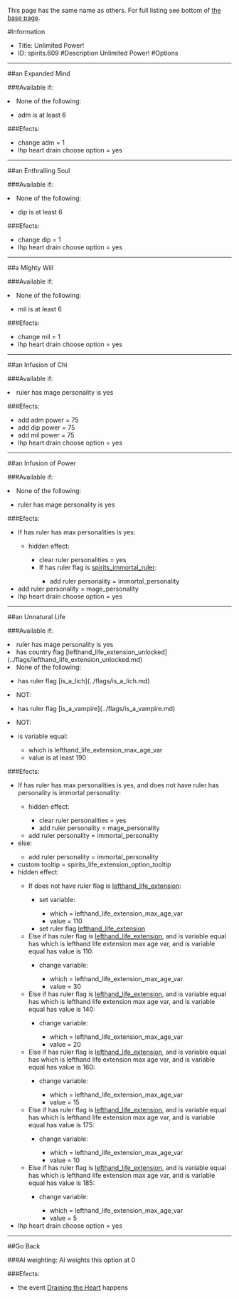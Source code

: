 This page has the same name as others. For full listing see bottom of [the base page](unlimited_power.md).

#Information
 - Title: Unlimited Power!
 - ID: spirits.609
#Description
Unlimited Power!
#Options

___
##an Expanded Mind

###Available if:
<li>None of the following:</li><ul><li>adm is at least 6</li></ul>

###Efects:<ul><li>change adm = 1</li><li>lhp heart drain choose option = yes</li></ul>

___
##an Enthralling Soul

###Available if:
<li>None of the following:</li><ul><li>dip is at least 6</li></ul>

###Efects:<ul><li>change dip = 1</li><li>lhp heart drain choose option = yes</li></ul>

___
##a Mighty Will

###Available if:
<li>None of the following:</li><ul><li>mil is at least 6</li></ul>

###Efects:<ul><li>change mil = 1</li><li>lhp heart drain choose option = yes</li></ul>

___
##an Infusion of Chi

###Available if:
<li>ruler has mage personality is yes</li>

###Efects:<ul><li>add adm power = 75</li><li>add dip power = 75</li><li>add mil power = 75</li><li>lhp heart drain choose option = yes</li></ul>

___
##an Infusion of Power

###Available if:
<li>None of the following:</li><ul><li>ruler has mage personality is yes</li></ul>

###Efects:<ul><li>If has ruler has max personalities is yes:</li><ul><li>hidden effect:</li><ul><li>clear ruler personalities = yes</li><li>If has ruler flag is [spirits_immortal_ruler](../flags/spirits_immortal_ruler.md):</li><ul><li>add ruler personality = immortal_personality</li></ul></ul></ul><li>add ruler personality = mage_personality</li><li>lhp heart drain choose option = yes</li></ul>

___
##an Unnatural Life

###Available if:
<li>ruler has mage personality is yes</li><li>has country flag [lefthand_life_extension_unlocked](../flags/lefthand_life_extension_unlocked.md)</li><li>None of the following:</li><ul><li>has ruler flag [is_a_lich](../flags/is_a_lich.md)</li></ul><li>NOT:</li><ul><li>has ruler flag [is_a_vampire](../flags/is_a_vampire.md)</li></ul><li>NOT:</li><ul><li>is variable equal:</li><ul><li>which is lefthand_life_extension_max_age_var</li><li>value is at least 190</li></ul></ul>

###Efects:<ul><li>If has ruler has max personalities is yes, and does not have ruler has personality is immortal personality:</li><ul><li>hidden effect:</li><ul><li>clear ruler personalities = yes</li><li>add ruler personality = mage_personality</li></ul><li>add ruler personality = immortal_personality</li></ul><li>else:</li><ul><li>add ruler personality = immortal_personality</li></ul><li>custom tooltip = spirits_life_extension_option_tooltip</li><li>hidden effect:</li><ul><li>If does not have ruler flag is [lefthand_life_extension](../flags/lefthand_life_extension.md):</li><ul><li>set variable:</li><ul><li>which = lefthand_life_extension_max_age_var</li><li>value = 110</li></ul><li>set ruler flag [lefthand_life_extension](../flags/lefthand_life_extension.md)</li></ul><li>Else if has ruler flag is [lefthand_life_extension](../flags/lefthand_life_extension.md), and  is variable equal has which is lefthand life extension max age var, and is variable equal has value is 110:</li><ul><li>change variable:</li><ul><li>which = lefthand_life_extension_max_age_var</li><li>value = 30</li></ul></ul><li>Else if has ruler flag is [lefthand_life_extension](../flags/lefthand_life_extension.md), and  is variable equal has which is lefthand life extension max age var, and is variable equal has value is 140:</li><ul><li>change variable:</li><ul><li>which = lefthand_life_extension_max_age_var</li><li>value = 20</li></ul></ul><li>Else if has ruler flag is [lefthand_life_extension](../flags/lefthand_life_extension.md), and  is variable equal has which is lefthand life extension max age var, and is variable equal has value is 160:</li><ul><li>change variable:</li><ul><li>which = lefthand_life_extension_max_age_var</li><li>value = 15</li></ul></ul><li>Else if has ruler flag is [lefthand_life_extension](../flags/lefthand_life_extension.md), and  is variable equal has which is lefthand life extension max age var, and is variable equal has value is 175:</li><ul><li>change variable:</li><ul><li>which = lefthand_life_extension_max_age_var</li><li>value = 10</li></ul></ul><li>Else if has ruler flag is [lefthand_life_extension](../flags/lefthand_life_extension.md), and  is variable equal has which is lefthand life extension max age var, and is variable equal has value is 185:</li><ul><li>change variable:</li><ul><li>which = lefthand_life_extension_max_age_var</li><li>value = 5</li></ul></ul></ul><li>lhp heart drain choose option = yes</li></ul>

___
##Go Back

###AI weighting:
AI weights this option at 0


###Efects:<ul><li>the event [Draining the Heart](../events/draining_the_heart.md) happens</li></ul>
